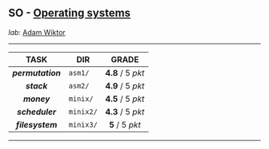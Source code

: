 ## SO - [Operating systems](https://usosweb.mimuw.edu.pl/kontroler.php?_action=katalog2%2Fprzedmioty%2FpokazPrzedmiot&prz_kod=1000-214bSOB&lang=en)

_lab_: [Adam Wiktor](https://usosweb.mimuw.edu.pl/kontroler.php?_action=katalog2/osoby/pokazOsobe&os_id=323136)

---

|       TASK        | DIR       |       GRADE       |
|:-----------------:|-----------|:-----------------:|
| **_permutation_** | `asm1/`   | **4.8** / 5 _pkt_ |
|    **_stack_**    | `asm2/`   | **4.9** / 5 _pkt_ |
|    **_money_**    | `minix/`  | **4.5** / 5 _pkt_ |
|  **_scheduler_**  | `minix2/` | **4.3** / 5 _pkt_ |
| **_filesystem_**  | `minix3/` |  **5** / 5 _pkt_  |

---
